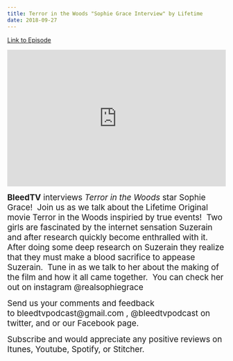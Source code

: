 ```yaml
---
title: Terror in the Woods "Sophie Grace Interview" by Lifetime
date: 2018-09-27
---
```


[Link to Episode](https://BleedTV.podbean.com/e/terror-in-the-woods-sophie-grace-interview-by-lifetime/)

<iframe src="https://www.podbean.com/media/player/5rpue-9ae7d7?from=site&vjs=1&skin=1&fonts=Helvetica&auto=0&download=1" height="315" width="100%" frameborder="0" scrolling="no" data-name="pb-iframe-player"></iframe>

<p><span style="font-size:14pt;"><strong>BleedTV</strong> interviews <em>Terror in the Woods</em> star Sophie Grace!  Join us as we talk about the Lifetime Original movie Terror in the Woods inspiried by true events!  Two girls are fascinated by the internet sensation Suzerain and after research quickly become enthralled with it.  After doing some deep research on Suzerain they realize that they must make a blood sacrifice to appease Suzerain.  Tune in as we talk to her about the making of the film and how it all came together.  You can check her out on instagram @realsophiegrace </span></p>
<p><span style="font-size:14pt;">Send us your comments and feedback to bleedtvpodcast@gmail.com , @bleedtvpodcast on twitter, and or our Facebook page. </span></p>
<p><span style="font-size:14pt;">Subscribe and would appreciate any positive reviews on Itunes, Youtube, Spotify, or Stitcher.</span></p>